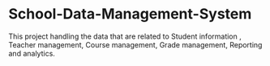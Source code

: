 # School-Data-Management-System
This project handling the data that are related to  Student information , Teacher management, Course management, Grade management,  Reporting and analytics.
